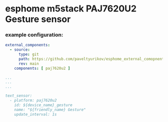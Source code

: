 # esphome m5stack PAJ7620U2 Gesture sensor

### example configuration:

```yaml
external_components:
  - source:
      type: git
      path: https://github.com/paveltyurikov/esphome_external_comopnents
      rev: main
    components: [ paj7620u2 ]
    
...
...
...

text_sensor:
  - platform: paj7620u2
    id: ${device_name}_gesture
    name: "${friendly_name} Gesture"
    update_interval: 1s
```